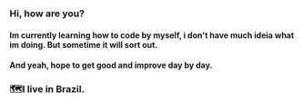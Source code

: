 ### Hi, how are you?
#### Im currently learning how to code by myself, i don't have much ideia what im doing. But sometime it will sort out. 
#### And yeah, hope to get good and improve day by day.
### 🗺️I live in Brazil.
